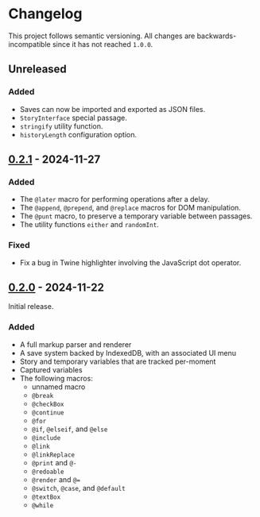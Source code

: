 # Changelog

This project follows semantic versioning.
All changes are backwards-incompatible since it has not reached `1.0.0`.

## Unreleased

### Added

- Saves can now be imported and exported as JSON files.
- `StoryInterface` special passage.
- `stringify` utility function.
- `historyLength` configuration option.

## [0.2.1] - 2024-11-27

### Added

- The `@later` macro for performing operations after a delay.
- The `@append`, `@prepend`, and `@replace` macros for DOM manipulation.
- The `@punt` macro, to preserve a temporary variable between passages.
- The utility functions `either` and `randomInt`.

### Fixed

- Fix a bug in Twine highlighter involving the JavaScript dot operator.

## [0.2.0] - 2024-11-22

Initial release.

### Added

- A full markup parser and renderer
- A save system backed by IndexedDB, with an associated UI menu
- Story and temporary variables that are tracked per-moment
- Captured variables
- The following macros:
  - unnamed macro
  - `@break`
  - `@checkBox`
  - `@continue`
  - `@for`
  - `@if`, `@elseif`, and `@else`
  - `@include`
  - `@link`
  - `@linkReplace`
  - `@print` and `@-`
  - `@redoable`
  - `@render` and `@=`
  - `@switch`, `@case`, and `@default`
  - `@textBox`
  - `@while`

[0.2.1]: https://github.com/cjneidhart/brick/releases/tag/v0.2.1
[0.2.0]: https://github.com/cjneidhart/brick/releases/tag/v0.2.0
